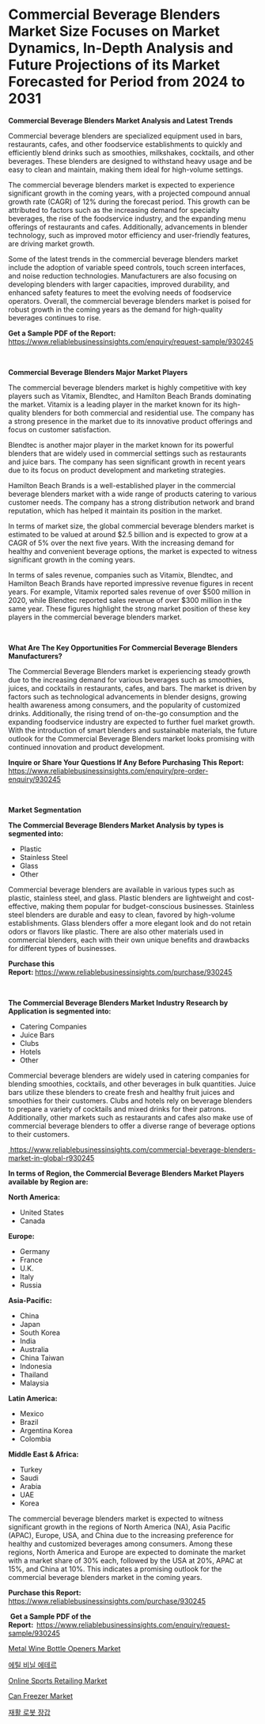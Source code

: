 <p><h1>Commercial Beverage Blenders Market Size Focuses on Market Dynamics, In-Depth Analysis and Future Projections of its Market Forecasted for Period from 2024 to 2031</h1></p><p><strong>Commercial Beverage Blenders Market Analysis and Latest Trends</strong></p>
<p><p>Commercial beverage blenders are specialized equipment used in bars, restaurants, cafes, and other foodservice establishments to quickly and efficiently blend drinks such as smoothies, milkshakes, cocktails, and other beverages. These blenders are designed to withstand heavy usage and be easy to clean and maintain, making them ideal for high-volume settings.</p><p>The commercial beverage blenders market is expected to experience significant growth in the coming years, with a projected compound annual growth rate (CAGR) of 12% during the forecast period. This growth can be attributed to factors such as the increasing demand for specialty beverages, the rise of the foodservice industry, and the expanding menu offerings of restaurants and cafes. Additionally, advancements in blender technology, such as improved motor efficiency and user-friendly features, are driving market growth.</p><p>Some of the latest trends in the commercial beverage blenders market include the adoption of variable speed controls, touch screen interfaces, and noise reduction technologies. Manufacturers are also focusing on developing blenders with larger capacities, improved durability, and enhanced safety features to meet the evolving needs of foodservice operators. Overall, the commercial beverage blenders market is poised for robust growth in the coming years as the demand for high-quality beverages continues to rise.</p></p>
<p><strong>Get a Sample PDF of the Report:&nbsp;</strong> <a href="https://www.reliablebusinessinsights.com/enquiry/request-sample/930245">https://www.reliablebusinessinsights.com/enquiry/request-sample/930245</a></p>
<p>&nbsp;</p>
<p><strong>Commercial Beverage Blenders Major Market Players</strong></p>
<p><p>The commercial beverage blenders market is highly competitive with key players such as Vitamix, Blendtec, and Hamilton Beach Brands dominating the market. Vitamix is a leading player in the market known for its high-quality blenders for both commercial and residential use. The company has a strong presence in the market due to its innovative product offerings and focus on customer satisfaction.</p><p>Blendtec is another major player in the market known for its powerful blenders that are widely used in commercial settings such as restaurants and juice bars. The company has seen significant growth in recent years due to its focus on product development and marketing strategies.</p><p>Hamilton Beach Brands is a well-established player in the commercial beverage blenders market with a wide range of products catering to various customer needs. The company has a strong distribution network and brand reputation, which has helped it maintain its position in the market.</p><p>In terms of market size, the global commercial beverage blenders market is estimated to be valued at around $2.5 billion and is expected to grow at a CAGR of 5% over the next five years. With the increasing demand for healthy and convenient beverage options, the market is expected to witness significant growth in the coming years.</p><p>In terms of sales revenue, companies such as Vitamix, Blendtec, and Hamilton Beach Brands have reported impressive revenue figures in recent years. For example, Vitamix reported sales revenue of over $500 million in 2020, while Blendtec reported sales revenue of over $300 million in the same year. These figures highlight the strong market position of these key players in the commercial beverage blenders market.</p></p>
<p>&nbsp;</p>
<p><strong>What Are The Key Opportunities For Commercial Beverage Blenders Manufacturers?</strong></p>
<p><p>The Commercial Beverage Blenders market is experiencing steady growth due to the increasing demand for various beverages such as smoothies, juices, and cocktails in restaurants, cafes, and bars. The market is driven by factors such as technological advancements in blender designs, growing health awareness among consumers, and the popularity of customized drinks. Additionally, the rising trend of on-the-go consumption and the expanding foodservice industry are expected to further fuel market growth. With the introduction of smart blenders and sustainable materials, the future outlook for the Commercial Beverage Blenders market looks promising with continued innovation and product development.</p></p>
<p><strong>Inquire or Share Your Questions If Any Before Purchasing This Report:</strong> <a href="https://www.reliablebusinessinsights.com/enquiry/pre-order-enquiry/930245">https://www.reliablebusinessinsights.com/enquiry/pre-order-enquiry/930245</a></p>
<p>&nbsp;</p>
<p><strong>Market Segmentation</strong></p>
<p><strong>The Commercial Beverage Blenders Market Analysis by types is segmented into:</strong></p>
<p><ul><li>Plastic</li><li>Stainless Steel</li><li>Glass</li><li>Other</li></ul></p>
<p><p>Commercial beverage blenders are available in various types such as plastic, stainless steel, and glass. Plastic blenders are lightweight and cost-effective, making them popular for budget-conscious businesses. Stainless steel blenders are durable and easy to clean, favored by high-volume establishments. Glass blenders offer a more elegant look and do not retain odors or flavors like plastic. There are also other materials used in commercial blenders, each with their own unique benefits and drawbacks for different types of businesses.</p></p>
<p><strong>Purchase this Report:&nbsp;</strong><a href="https://www.reliablebusinessinsights.com/purchase/930245">https://www.reliablebusinessinsights.com/purchase/930245</a></p>
<p>&nbsp;</p>
<p><strong>The Commercial Beverage Blenders Market Industry Research by Application is segmented into:</strong></p>
<p><ul><li>Catering Companies</li><li>Juice Bars</li><li>Clubs</li><li>Hotels</li><li>Other</li></ul></p>
<p><p>Commercial beverage blenders are widely used in catering companies for blending smoothies, cocktails, and other beverages in bulk quantities. Juice bars utilize these blenders to create fresh and healthy fruit juices and smoothies for their customers. Clubs and hotels rely on beverage blenders to prepare a variety of cocktails and mixed drinks for their patrons. Additionally, other markets such as restaurants and cafes also make use of commercial beverage blenders to offer a diverse range of beverage options to their customers.</p></p>
<p><a href="https://www.reliablebusinessinsights.com/commercial-beverage-blenders-market-in-global-r930245">&nbsp;https://www.reliablebusinessinsights.com/commercial-beverage-blenders-market-in-global-r930245</a></p>
<p><strong>In terms of Region, the Commercial Beverage Blenders Market Players available by Region are:</strong></p>
<p>
    <p> <strong> North America: </strong>
        <ul>
            <li>United States</li>
            <li>Canada</li>
        </ul>
        </p> 
    <p> <strong> Europe: </strong>
        <ul>
            <li>Germany</li>
            <li>France</li>
            <li>U.K.</li>
            <li>Italy</li>
            <li>Russia</li>
        </ul>
        </p> 
    <p> <strong> Asia-Pacific: </strong>
        <ul>
            <li>China</li>
            <li>Japan</li>
            <li>South Korea</li>
            <li>India</li>
            <li>Australia</li>
            <li>China Taiwan</li>
            <li>Indonesia</li>
            <li>Thailand</li>
            <li>Malaysia</li>
        </ul>
        </p> 
    <p> <strong> Latin America: </strong>
        <ul>
            <li>Mexico</li>
            <li>Brazil</li>
            <li>Argentina Korea</li>
            <li>Colombia</li>
        </ul>
        </p> 
    <p> <strong> Middle East & Africa: </strong>
        <ul>
            <li>Turkey</li>
            <li>Saudi</li>
            <li>Arabia</li>
            <li>UAE</li>
            <li>Korea</li>
        </ul>
    </p>
    </p>
<p><p>The commercial beverage blenders market is expected to witness significant growth in the regions of North America (NA), Asia Pacific (APAC), Europe, USA, and China due to the increasing preference for healthy and customized beverages among consumers. Among these regions, North America and Europe are expected to dominate the market with a market share of 30% each, followed by the USA at 20%, APAC at 15%, and China at 10%. This indicates a promising outlook for the commercial beverage blenders market in the coming years.</p></p>
<p><strong>Purchase this Report: </strong><a href="https://www.reliablebusinessinsights.com/purchase/930245">https://www.reliablebusinessinsights.com/purchase/930245</a></p>
<p>&nbsp;<strong>Get a Sample PDF of the Report:&nbsp;&nbsp;</strong><a href="https://www.reliablebusinessinsights.com/enquiry/request-sample/930245">https://www.reliablebusinessinsights.com/enquiry/request-sample/930245</a></p>
<p><strong></strong></p>
<p><p><a href="https://issuu.com/reportprime-2/docs/metal-wine-bottle-openers-market-size-2030.pptx">Metal Wine Bottle Openers Market</a></p><p><a href="https://github.com/PhilToryphy7876567/Market-Research-Report-List-1/blob/main/321618177629.md">에틸 비닐 에테르</a></p><p><a href="https://github.com/changoleonlaverguenzanoexiste/Market-Research-Report-List-3/blob/main/online-sports-retailing-market.md">Online Sports Retailing Market</a></p><p><a href="https://www.linkedin.com/pulse/can-freezer-market-furnishes-information-share-trends-growth-liaie">Can Freezer Market</a></p><p><a href="https://github.com/solomonbode85/Market-Research-Report-List-1/blob/main/905983677630.md">재활 로봇 장갑</a></p></p>